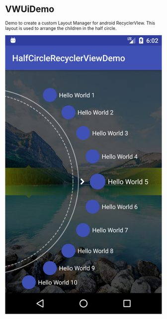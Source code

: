 # VWUiDemo
Demo to create a custom Layout Manager for android RecyclerVIew. 
This layout is used to arrange the children in the half circle.

![alt text](screenshot/Screenshot_1499430852.png "Final Screen shot of the application")
